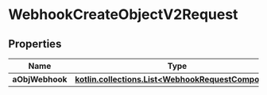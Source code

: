 
# WebhookCreateObjectV2Request

## Properties
Name | Type | Description | Notes
------------ | ------------- | ------------- | -------------
**aObjWebhook** | [**kotlin.collections.List&lt;WebhookRequestCompound&gt;**](WebhookRequestCompound.md) |  | 



